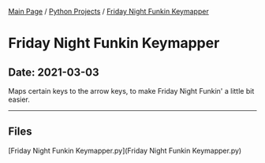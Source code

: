 [Main Page](/) / [Python Projects](/python) / [Friday Night Funkin Keymapper](/python/2021-03-03_Friday_Night_Funkin_Keymapper)

# Friday Night Funkin Keymapper

## Date: 2021-03-03

Maps certain keys to the arrow keys, to make Friday Night Funkin' a little bit easier.

-----

## Files

[Friday Night Funkin Keymapper.py](Friday Night Funkin Keymapper.py)
